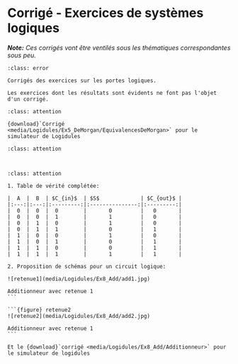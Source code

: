 # Corrigé - Exercices de systèmes logiques

_**Note:** Ces corrigés vont être ventilés sous les thématiques correspondantes sous peu._

```{admonition} Corrigé
:class: error

Corrigés des exercices sur les portes logiques.

Les exercices dont les résultats sont évidents ne font pas l'objet d'un corrigé.

```

````{admonition} Exercice 5: lois de De Morgan
:class: attention

{download}`Corrigé <media/Logidules/Ex5_DeMorgan/EquivalencesDeMorgan>` pour le simulateur de Logidules

````

````{admonition} Exercice 6: demi-additionneur
:class: attention



````

````{admonition} Exercice 7: additionneur
:class: attention

1. Table de vérité complétée:

|  A  |  B  | $C_{in}$  | $S$             | $C_{out}$ |
|:---:|:---:|:---------:|:---------------:|:---------:|
|  0  |  0  |  0        |       0         |   0       |
|  0  |  0  |  1        |       1         |   0       |
|  0  |  1  |  0        |       1         |   0       |
|  0  |  1  |  1        |       0         |   1       |
|  1  |  0  |  0        |       1         |   0       |
|  1  |  0  |  1        |       0         |   1       |
|  1  |  1  |  0        |       0         |   1       |
|  1  |  1  |  1        |       1         |   1       |

2. Proposition de schémas pour un circuit logique:

![retenue1](media/Logidules/Ex8_Add/add1.jpg)

Additionneur avec retenue 1
```

```{figure} retenue2
![retenue2](media/Logidules/Ex8_Add/add2.jpg)

Additionneur avec retenue 1
```

Et le {download}`corrigé <media/Logidules/Ex8_Add/Additionneur>` pour le simulateur de logidules
````
